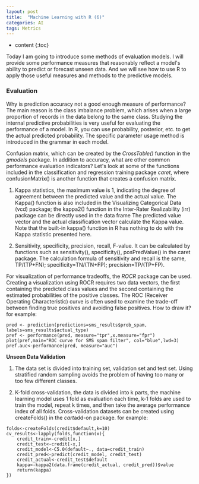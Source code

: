 ```yaml
---
layout: post
title:  "Machine Learning with R (6)"
categories: AI 
tags: Metrics
--- 
```


* content
{:toc}  

Today I am going to introduce some methods of evaluation models. I will provide some performance measures that reasonably reflect a model's ability to predict or forecast unseen data. And we will see how to use R to apply those useful measures and methods to the predictive models.  




### **Evaluation**

Why is prediction accuracy not a good enough measure of performance? The main reason is the class imbalance problem, which arises when a large proportion of records in the data belong to the same class. Studying the internal predictive probabilities is very useful for evaluating the performance of a model. In R, you can use probability, posterior, etc. to get the actual predicted probability. The specific parameter usage method is introduced in the grammar in each model.

Confusion matrix, which can be created by the *CrossTable()* function in the *gmodels* package. In addition to accuracy, what are other common performance evaluation indicators? Let's look at some of the functions included in the classification and regression training package *caret*, where confusionMatrix() is another function that creates a confusion matrix.

1. Kappa statistics, the maximum value is 1, indicating the degree of agreement between the predicted value and the actual value. The Kappa() function is also included in the Visualizing Categorical Data (vcd) package; the kappa2() function in the Inter-Rater Realizability (irr) package can be directly used in the data frame The predicted value vector and the actual classification vector calculate the Kappa value. Note that the built-in kappa() function in R has nothing to do with the Kappa statistic presented here.

2. Sensitivity, specificity, precision, recall, F-value. It can be calculated by functions such as sensitivity(), specificity(), posPredValue() in the caret package. The calculation formula of sensitivity and recall is the same, TP/(TP+FN); specificity=TN/(TN+FP); precision=TP/(TP+FP).

For visualization of performance tradeoffs, the *ROCR* package can be used. Creating a visualization using ROCR requires two data vectors, the first containing the predicted class values and the second containing the estimated probabilities of the positive classes. The ROC (Receiver Operating Characteristic) curve is often used to examine the trade-off between finding true positives and avoiding false positives. How to draw it? for example:

```
pred <- prediction(predictions=sms_results$prob_spam, labels=sms_results$actual_type)
pref <- performance(pred, measure="tpr",x.measure="fpr")
plot(pref,main="ROC curve for SMS spam filter", col="blue",lwd=3)
pref.auc<-performance(pred, measure="auc")
```

**Unseen Data Validation**

1. The data set is divided into training set, validation set and test set. Using stratified random sampling avoids the problem of having too many or too few different classes.

2. K-fold cross-validation, the data is divided into k parts, the machine learning model uses 1 fold as evaluation each time, k-1 folds are used to train the model, repeat k times, and then take the average performance index of all folds. Cross-validation datasets can be created using createFolds() in the *cart*add-on package. for example:

```
folds<-createFolds(credit$default,k=10)
cv_results<-lapply(folds,function(x){
	credit_train<-credit[x,]
	credit_test<-credit[-x,]
	credit_model<-C5.0(default~., data=credit_train)
	credit_pred<-predict(credit_model, credit_test)
	credit_actual<-credit_test$default
	kappa<-kappa2(data.frame(credit_actual, credit_pred))$value
	return(kappa)
})
```
